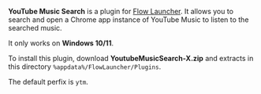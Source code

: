 **YouTube Music Search** is a plugin for [Flow Launcher](https://github.com/Flow-Launcher/Flow.Launcher). It allows you to search and open a Chrome app instance of YouTube Music to listen to the searched music.

It only works on **Windows 10/11**.

To install this plugin, download **YoutubeMusicSearch-X.zip** and extracts in this directory `%appdata%/FlowLauncher/Plugins`.

The default perfix is `ytm`.

